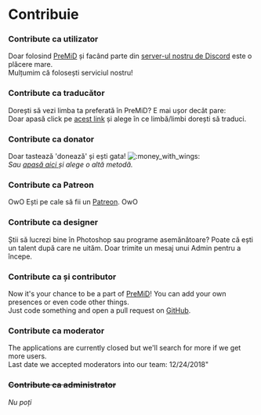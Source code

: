 # Contribuie

### Contribute ca utilizator

Doar folosind [PreMiD](https://premid.app/) și facând parte din [server-ul nostru de Discord](https://discord.gg/WvfVZ8T) este o plăcere mare.  
Mulțumim că folosești serviciul nostru!

### Contribute ca traducător

Dorești să vezi limba ta preferată în PreMiD? E mai ușor decât pare:   
Doar apasă click pe [acest link](https://www.transifex.com/PreMiD/public/) și alege în ce limbă/limbi dorești să traduci.

### Contribute ca donator

Doar tastează 'donează' și ești gata!  ![:money\_with\_wings:](https://camo.githubusercontent.com/8c82232d72bdb736fd395fab7b9bf6d01b4a3cca/68747470733a2f2f6769746875622e6769746875626173736574732e636f6d2f696d616765732f69636f6e732f656d6f6a692f756e69636f64652f31663462382e706e67)  
_Sau_ [_apasă aici_ ](https://github.com/PreMiD/PreMiD)_și alege o altă metodă._

### Contribute ca Patreon

OwO Ești pe cale să fii un [Patreon](https://www.patreon.com/Timeraa). OwO

### Contribute ca designer

Știi să lucrezi bine în Photoshop sau programe asemănătoare? Poate că ești un talent după care ne uităm. Doar trimite un mesaj unui Admin pentru a începe.

### Contribute ca și contributor

Now it's your chance to be a part of [PreMiD](https://premid.app/)! You can add your own presences or even code other things.  
Just code something and open a pull request on [GitHub](https://github.com/PreMiD/PreMiD).

### Contribute ca moderator

The applications are currently closed but we'll search for more if we get more users.  
Last date we accepted moderators into our team: 12/24/2018"

### ~~Contribute ca administrator~~

_Nu poți_


